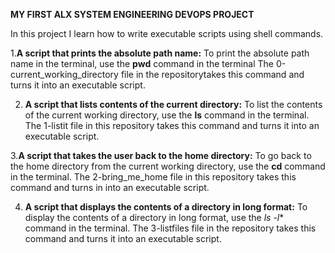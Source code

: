 **MY FIRST ALX SYSTEM ENGINEERING DEVOPS PROJECT**

In this project I learn how to write executable scripts using shell commands.

1.**A script that prints the absolute path name:**
   To print the absolute path name in the terminal, use the **pwd** command
   in the terminal
   The 0-current_working_directory file in the repositorytakes this command
   and turns it into an executable script.

2. **A script that lists contents of the current directory:**
   To list the contents of the current working directory, use the **ls** command
   in the terminal.
   The 1-listit file in this repository takes this command and turns
   it into an executable script.

3.**A script that takes the user back to the home directory:**
   To go back to the home directory from the current working directory, use the **cd**
   command in the terminal.
   The 2-bring_me_home file in this repository takes this command and turns in into
   an executable script.

4. **A script that displays the contents of a directory in long format:**
   To display the contents of a directory in long format, use the *ls -l** command in the
   terminal.
   The 3-listfiles file in the repository takes this command and turns it into an executable
   script.